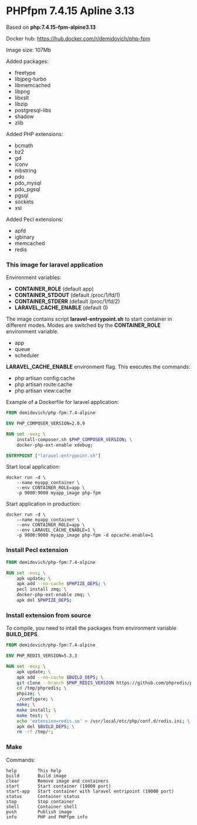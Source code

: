 # PHPfpm 7.4.15 Apline 3.13

Based on **php:7.4.15-fpm-alpine3.13**

Docker hub: https://hub.docker.com/r/demidovich/php-fpm

Image size: 107Mb

Added packages:

* freetype
* libjpeg-turbo
* libmemcached
* libpng
* libxslt
* libzip
* postgresql-libs
* shadow
* zlib

Added PHP extensions:

* bcmath
* bz2
* gd
* iconv
* mbstring
* pdo
* pdo_mysql
* pdo_pgsql
* pgsql
* sockets
* xsl

Added Pecl extensions:

* apfd
* igbinary
* memcached
* redis

### This image for laravel application

Environment variables:

* **CONTAINER_ROLE** (default app)
* **CONTAINER_STDOUT** (default /proc/1/fd/1)
* **CONTAINER_STDERR** (default /proc/1/fd/2)
* **LARAVEL_CACHE_ENABLE** (default 0)

The image contains script **laravel-entrypoint.sh** to start container in different modes. 
Modes are switched by the **CONTAINER_ROLE** environment variable.

* app
* queue
* scheduler

**LARAVEL_CACHE_ENABLE** environment flag. This executes the commands:

* php artisan config:cache
* php artisan route:cache
* php artisan view:cache

Example of a Dockerfile for laravel application:

```dockerfile
FROM demidovich/php-fpm:7.4-alpine

ENV PHP_COMPOSER_VERSION=2.0.9

RUN set -eux; \
    install-composer.sh $PHP_COMPOSER_VERSION; \
    docker-php-ext-enable xdebug;

ENTRYPOINT ["laravel-entrypoint.sh"]
```

Start local application:

```shell
docker run -d \
    --name myapp_container \
    --env CONTAINER_ROLE=app \
    -p 9000:9000 myapp_image php-fpm
```

Start application in production:

```shell
docker run -d \
    --name myapp_container \
    --env CONTAINER_ROLE=app \
    --env LARAVEL_CACHE_ENABLE=1 \
    -p 9000:9000 myapp_image php-fpm -d opcache.enable=1
```

### Install Pecl extension

```dockerfile
FROM demidovich/php-fpm:7.4-alpine

RUN set -eux; \
    apk update; \
    apk add --no-cache $PHPIZE_DEPS; \
    pecl install zmq; \
    docker-php-ext-enable zmq; \
    apk del $PHPIZE_DEPS;
```

### Install extension from source

To compile, you need to intall the packages from environment variable **BUILD_DEPS**.

```dockerfile
FROM demidovich/php-fpm:7.4-alpine

ENV PHP_REDIS_VERSION=5.3.3

RUN set -eux; \
    apk update; \
    apk add --no-cache $BUILD_DEPS; \
    git clone --branch $PHP_REDIS_VERSION https://github.com/phpredis/phpredis /tmp/phpredis; \
    cd /tmp/phpredis; \
    phpize; \
    ./configure; \
    make; \
    make install; \
    make test; \
    echo 'extension=redis.so' > /usr/local/etc/php/conf.d/redis.ini; \
    apk del $BUILD_DEPS; \
    rm -rf /tmp/*;
```

### Make

Commands:

```
help        This help
build       Build image
clear       Remove image and containers
start       Start container (19000 port)
start-app   Start container with laravel entripoint (19000 port)
status      Container status
stop        Stop container
shell       Container shell
push        Publish image
info        PHP and PHPfpm info
```
